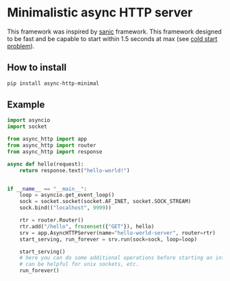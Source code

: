 # Minimalistic async HTTP server

This framework was inspired by [sanic](https://github.com/huge-success/sanic) framework.
This framework designed to be fast and be capable to start within 1.5 seconds at max (see [cold start problem](https://medium.com/@denismakogon/investigating-pythons-performance-issue-cold-start-8ebf443a8a20)).

## How to install

```bash
pip install async-http-minimal
```

## Example

```python
import asyncio
import socket

from async_http import app
from async_http import router
from async_http import response

async def hello(request):
    return response.text("hello-world!")


if __name__ == "__main__":
    loop = asyncio.get_event_loop()
    sock = socket.socket(socket.AF_INET, socket.SOCK_STREAM)
    sock.bind(("localhost", 9999))

    rtr = router.Router()
    rtr.add("/hello", frozenset({"GET"}), hello)
    srv = app.AsyncHTTPServer(name="hello-world-server", router=rtr)
    start_serving, run_forever = srv.run(sock=sock, loop=loop)

    start_serving()
    # here you can do some additional operations before starting an infinite serving
    # can be helpful for unix sockets, etc.
    run_forever()
```
